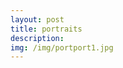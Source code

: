 ```yaml
---
layout: post
title: portraits
description: 
img: /img/portport1.jpg
---
```


<div class="img_row">
	<img class="col one" src="{{ site.baseurl }}/img/portport1.jpg" alt="" title="gradpicture"/>
	<img class="col two" src="{{ site.baseurl }}/img/portport5.jpg" alt="" title="gradpicture"/>
</div>
<div class="img_row">
	<img class="col one" src="{{ site.baseurl }}/img/invest2.jpg" alt="" title="gradpicture"/>
	<img class="col one" src="{{ site.baseurl }}/img/portport4.jpg" alt="" title="gradpicture"/>
	<img class="col one" src="{{ site.baseurl }}/img/invest4.jpg" alt="" title="gradpicture"/>
</div>
<div class="img_row">
	<img class="col two" src="{{ site.baseurl }}/img/invest5.jpg" alt="" title="gradpicture"/>
	<img class="col one" src="{{ site.baseurl }}/img/portport6.jpg" alt="" title="gradpicture"/>
</div>




<br/><br/><br/>

